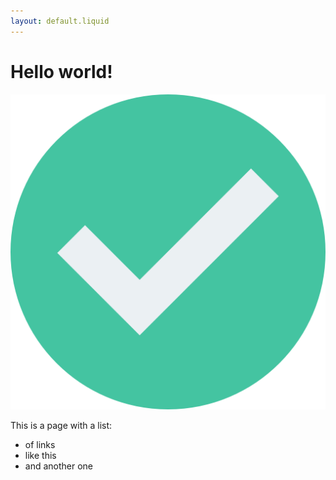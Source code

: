 ```yaml
---
layout: default.liquid
---
```


# Hello world!

![](./assets/images/tick.png)

This is a page with a list:

- of links
- like this
- and another one
